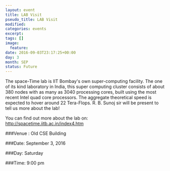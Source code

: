 ```yaml
---
layout: event
title: LAB Visit
pseudo_title: LAB Visit
modified:
categories: events
excerpt:
tags: []
image:
  feature:
date: 2016-09-03T23:17:25+00:00
day: 3
month: SEP
status: Future
---
```


The space-Time lab is IIT Bombay's own super-computing facility.
The one of its kind laboratory in India, this super computing cluster consists of about 380 nodes with as many as 3040 processing cores, built using the most recent Intel quad core processors. The aggregate theoretical speed is expected to hover around 22 Tera-Flops. R. B. Sunoj sir will be present to tell us more about the lab!

You can find out more about the lab on: http://spacetime.iitb.ac.in/index4.htm

###Venue : Old CSE Building

###Date: September 3, 2016

###Day: Saturday

###Time: 9:00 pm
